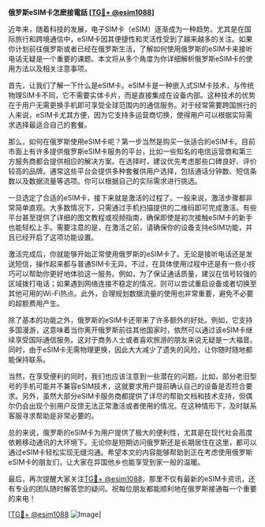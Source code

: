 **俄罗斯eSIM卡怎麽接電話 [[TG💪+ @esim1088](https://t.me/s/esim1088)]**

近年来，随着科技的发展，电子SIM卡（eSIM）逐渐成为一种趋势。尤其是在国际旅行和跨境通信中，eSIM卡因其便捷性和灵活性受到了越来越多的关注。如果你计划前往俄罗斯或者已经在俄罗斯生活，了解如何使用俄罗斯的eSIM卡来接听电话无疑是一个重要的课题。本文将从多个角度为你详细解析俄罗斯eSIM卡的使用方法以及相关注意事项。

首先，让我们了解一下什么是eSIM卡。eSIM卡是一种嵌入式SIM卡技术，与传统物理SIM卡不同，它不需要实体卡片，而是直接集成在设备内部。这种技术的优势在于用户无需更换手机即可享受全球范围内的通信服务。对于经常需要跨国旅行的人来说，eSIM卡尤其方便，因为它支持多运营商切换，使得用户可以根据实际需求选择最适合自己的套餐。

那么，如何在俄罗斯使用eSIM卡呢？第一步当然是购买一张适合的eSIM卡。目前市面上有许多提供俄罗斯eSIM卡服务的平台，比如一些知名的电信运营商和第三方服务商都会提供相应的解决方案。在选择时，建议优先考虑那些口碑良好、评价较高的品牌。通常这些平台会提供多种套餐供用户选择，包括通话分钟数、短信条数以及数据流量等选项。你可以根据自己的实际需求进行挑选。

一旦选定了合适的eSIM卡，接下来就是激活的过程了。一般来说，激活步骤都非常简单直观。大多数情况下，只需通过手机扫描提供的二维码即可完成激活。有些平台甚至提供了详细的图文教程或视频指南，确保即使是初次接触eSIM卡的新手也能轻松上手。需要注意的是，在激活之前，请确保你的设备支持eSIM功能，并且已经开启了这项功能设置。

激活完成后，你就能够开始正常使用俄罗斯的eSIM卡了。无论是接听电话还是发送短信，操作起来都与普通SIM卡无异。不过，在具体使用过程中还是有一些小技巧可以帮助你更好地体验这一服务。例如，为了保证通话质量，建议在信号较强的区域拨打电话；如果遇到网络连接不稳定的情况，则可以尝试重启设备或者切换至其他可用的Wi-Fi热点。此外，合理规划数据流量的使用也非常重要，避免不必要的超额费用产生。

除了基本的功能之外，俄罗斯的eSIM卡还带来了许多额外的好处。例如，它支持多国漫游，这意味着当你离开俄罗斯前往其他国家时，依然可以通过该eSIM卡继续享受国际通信服务。这对于商务人士或者喜欢旅游的朋友来说无疑是一大福音。同时，由于eSIM卡无需物理更换，因此大大减少了遗失的风险，让你随时随地都能保持联系。

当然，在享受便利的同时，我们也应该注意到一些潜在的问题。比如，部分老旧型号的手机可能并不兼容eSIM技术，这就要求用户提前确认自己的设备是否符合要求。另外，虽然大部分eSIM卡服务商都提供了详尽的帮助文档和技术支持，但偶尔仍会出现个别用户反馈无法正常激活或者使用的情况。在这种情形下，及时联系客服寻求帮助是非常必要的。

总的来说，俄罗斯的eSIM卡为用户提供了极大的便利性，尤其是在现代社会高度依赖移动通讯的大环境下。无论你是短期访问俄罗斯还是长期居住在这里，都可以通过eSIM卡轻松实现无缝沟通。希望本文的内容能够帮助到正在考虑使用俄罗斯eSIM卡的朋友们，让大家在异国他乡也能享受到家一般的温暖。

最后，再次提醒大家关注[TG💪+ @esim1088](https://t.me/s/esim1088)，那里不仅有最新的eSIM卡资讯，还有专业的团队随时解答您的疑问。祝每位朋友都能顺利地在俄罗斯接通每一个重要的来电！

[[TG💪+ @esim1088](https://t.me/s/esim1088) ![Image](https://i.postimg.cc/4NQfJmqS/Snipaste-2025-05-13-00-14-12.png)]